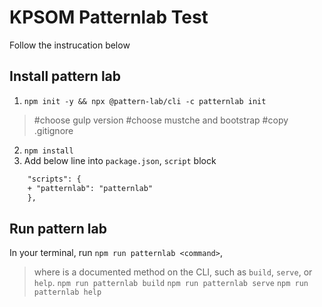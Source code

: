 # KPSOM Patternlab Test

Follow the instrucation below
## Install pattern lab
1. `npm init -y && npx @pattern-lab/cli -c patternlab init`

> #choose gulp version
> #choose mustche and bootstrap
> #copy .gitignore

2. `npm install`
3. Add below line into `package.json`, `script` block
```diff
    "scripts": {
    + "patternlab": "patternlab"
    },
```

## Run pattern lab
In your terminal, run `npm run patternlab <command>`, 
> where <command> is a documented method on the CLI, such as `build`, `serve`, or `help`.
`npm run patternlab build`
`npm run patternlab serve`
`npm run patternlab help`